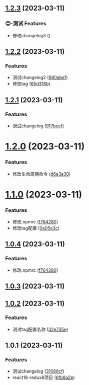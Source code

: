 ## [1.2.3](https://github.com/18355166248/diff-react-test/compare/1.2.2...1.2.3) (2023-03-11)


### 😌-测试  Features

* 修改changelog3 ([](https://github.com/18355166248/diff-react-test/commit/d45591be6126dc39e81c6a6dacb47117ad867b03))



## [1.2.2](https://github.com/18355166248/diff-react-test/compare/1.2.1...1.2.2) (2023-03-11)


### Features

* 测试changelog2 ([680abef](https://github.com/18355166248/diff-react-test/commit/680abef9d1d29d2e67afb459352e83d87c289aee))
* 修改tag ([65d318b](https://github.com/18355166248/diff-react-test/commit/65d318bea70df1a5aff5ab274b8359309d259745))



## [1.2.1](https://github.com/18355166248/diff-react-test/compare/1.2.0...1.2.1) (2023-03-11)


### Features

* 测试changelog ([917beef](https://github.com/18355166248/diff-react-test/commit/917beef5a5bbea59f9c5f821c03f6ac629939c82))



# [1.2.0](https://github.com/18355166248/diff-react-test/compare/1.1.0...1.2.0) (2023-03-11)


### Features

* 修改生命周期命令 ([d6a3a30](https://github.com/18355166248/diff-react-test/commit/d6a3a30701d31e368cb10ca288c09237d705b050))



# [1.1.0](https://github.com/18355166248/diff-react-test/compare/1.0.3...1.1.0) (2023-03-11)


### Features

* 修改.npmrc ([f764280](https://github.com/18355166248/diff-react-test/commit/f764280264ea8b31c0eca786a05f534f5df75b9d))
* 修改tag配置 ([0a05e3c](https://github.com/18355166248/diff-react-test/commit/0a05e3c154228e37236757287c9a8369e1b42f4d))



## [1.0.4](https://github.com/18355166248/diff-react-test/compare/1.0.3...1.0.4) (2023-03-11)


### Features

* 修改.npmrc ([f764280](https://github.com/18355166248/diff-react-test/commit/f764280264ea8b31c0eca786a05f534f5df75b9d))



## [1.0.3](https://github.com/18355166248/diff-react-test/compare/1.0.2...1.0.3) (2023-03-11)



## [1.0.2](https://github.com/18355166248/diff-react-test/compare/v1.0.1...v1.0.2) (2023-03-11)


### Features

* 测试tag配置名称 ([32e735e](https://github.com/18355166248/diff-react-test/commit/32e735e0dc8a174e1785104501dadf5e27635c99))



## 1.0.1 (2023-03-11)


### Features

* 测试changelog ([31088cf](https://github.com/18355166248/diff-react-test/commit/31088cf3bbca143912aed53375ecd04b724da333))
* react18-redux8项目 ([6fb8a2e](https://github.com/18355166248/diff-react-test/commit/6fb8a2e1405916b22dea5ae6abff557086f38b2b))




